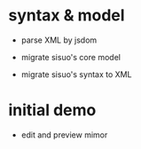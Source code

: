 # syntax & model

- parse XML by jsdom

- migrate sisuo's core model
- migrate sisuo's syntax to XML

# initial demo

- edit and preview mimor
